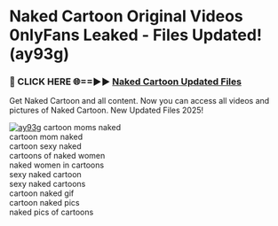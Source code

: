 # Naked Cartoon Original Videos 0nlyFans Leaked - Files Updated! (ay93g)

<h3>🔴 CLICK HERE 🌐==►► <a href="https://tinyurl.com/up5wt9bj" rel="nofollow">Naked Cartoon Updated Files</a></h3>

Get Naked Cartoon and all content. Now you can access all videos and pictures of Naked Cartoon. New Updated Files 2025!

[![ay93g](https://i.imgur.com/ABiUzMV.gif)](https://tinyurl.com/up5wt9bj)
cartoon moms naked<br>
cartoon mom naked<br>
cartoon sexy naked<br>
cartoons of naked women<br>
naked women in cartoons<br>
sexy naked cartoon<br>
sexy naked cartoons<br>
cartoon naked gif<br>
cartoon naked pics<br>
naked pics of cartoons